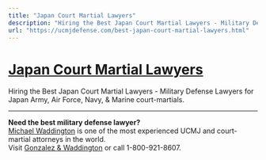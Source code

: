```yaml
---
title: "Japan Court Martial Lawyers"
description: "Hiring the Best Japan Court Martial Lawyers - Military Defense Lawyers for Japan Army, Air Force, Navy, &amp; Marine court-martials."
url: "https://ucmjdefense.com/best-japan-court-martial-lawyers.html"
---
```


# [Japan Court Martial Lawyers](https://ucmjdefense.com/best-japan-court-martial-lawyers.html)

Hiring the Best Japan Court Martial Lawyers - Military Defense Lawyers for Japan Army, Air Force, Navy, &amp; Marine court-martials.

---

**Need the best military defense lawyer?**  
[Michael Waddington](https://ucmjdefense.com/attorneys/michael-stewart-waddington-partner.html) is one of the most experienced UCMJ and court-martial attorneys in the world.  
Visit [Gonzalez & Waddington](https://ucmjdefense.com) or call 1-800-921-8607.
